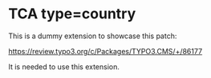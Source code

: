 # TCA type=country

This is a dummy extension to showcase this patch:

https://review.typo3.org/c/Packages/TYPO3.CMS/+/86177

It is needed to use this extension.